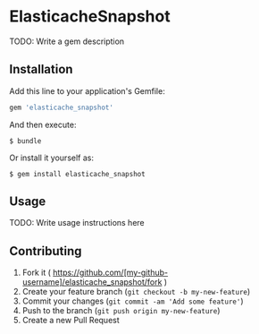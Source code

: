 # ElasticacheSnapshot

TODO: Write a gem description

## Installation

Add this line to your application's Gemfile:

```ruby
gem 'elasticache_snapshot'
```

And then execute:

    $ bundle

Or install it yourself as:

    $ gem install elasticache_snapshot

## Usage

TODO: Write usage instructions here

## Contributing

1. Fork it ( https://github.com/[my-github-username]/elasticache_snapshot/fork )
2. Create your feature branch (`git checkout -b my-new-feature`)
3. Commit your changes (`git commit -am 'Add some feature'`)
4. Push to the branch (`git push origin my-new-feature`)
5. Create a new Pull Request
